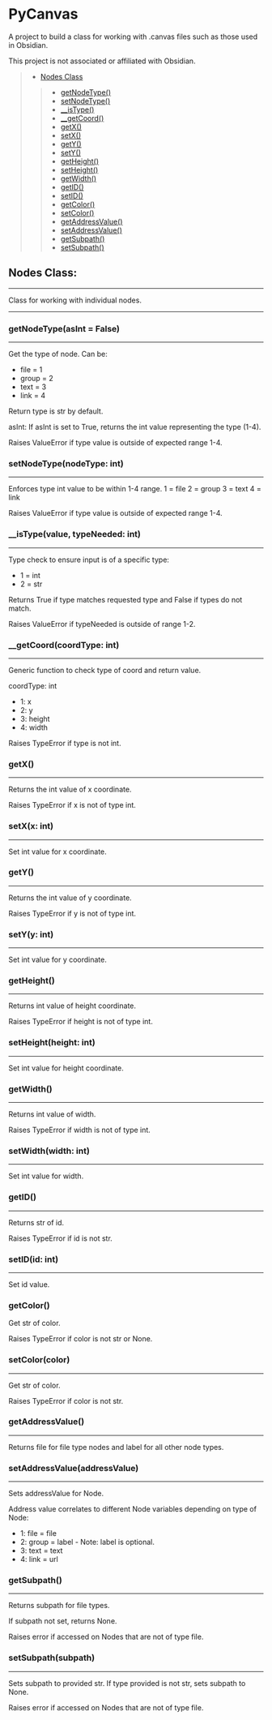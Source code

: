 # PyCanvas
A project to build a class for working with .canvas files such as those used in Obsidian. 

This project is not associated or affiliated with Obsidian.

> - [Nodes Class](#nodes-class)
>> - [getNodeType()](#getnodetypeasint--false)
>> - [setNodeType()](#setnodetypenodetype-int)
>> - [__isType()](#__istypevalue-typeneeded-int)
>> - [__getCoord()](#__getcoordcoordtype-int)
>> - [getX()](#getx)
>> - [setX()](#setxx-int)
>> - [getY()](#gety)
>> - [setY()](#setyy-int)
>> - [getHeight()](#getheight)
>> - [setHeight()](#setheightheight-int)
>> - [getWidth()](#getwidth)
>> - [getID()](#getid)
>> - [setID()](#setidid-int)
>> - [getColor()](#getcolor)
>> - [setColor()](#setcolorcolor)
>> - [getAddressValue()](#getaddressvalue)
>> - [setAddressValue()](#setaddressvalueaddressvalue)
>> - [getSubpath()](#getsubpath)
>> - [setSubpath()](#setsubpathsubpath)

## Nodes Class:
---
Class for working with individual nodes.

---

### getNodeType(asInt = False)
---
Get the type of node. Can be: 
- file = 1 
- group = 2
- text = 3
- link = 4

Return type is str by default.

asInt: If asInt is set to True, returns the int value representing the type (1-4).

Raises ValueError if type value is outside of expected range 1-4.

### setNodeType(nodeType: int)
---
Enforces type int value to be within 1-4 range.
1 = file
2 = group
3 = text
4 = link

Raises ValueError if type value is outside of expected range 1-4.

### __isType(value, typeNeeded: int)
---
Type check to ensure input is of a specific type:
- 1 = int
- 2 = str

Returns True if type matches requested type and False if types do not match.

Raises ValueError if typeNeeded is outside of range 1-2.

### __getCoord(coordType: int)
---
Generic function to check type of coord and return value.

coordType: int
- 1: x
- 2: y
- 3: height
- 4: width

Raises TypeError if type is not int.

### getX()
---
Returns the int value of x coordinate.

Raises TypeError if x is not of type int.

### setX(x: int)
---
Set int value for x coordinate.

### getY()
---
Returns the int value of y coordinate.

Raises TypeError if y is not of type int.

### setY(y: int)
---
Set int value for y coordinate.

### getHeight()
---
Returns int value of height coordinate.

Raises TypeError if height is not of type int.

### setHeight(height: int)
---
Set int value for height coordinate.

### getWidth()
---
Returns int value of width.

Raises TypeError if width is not of type int.

### setWidth(width: int)
---
Set int value for width.

### getID()
---
Returns str of id.

Raises TypeError if id is not str.

### setID(id: int)
---
Set id value.

### getColor()
Get str of color.

Raises TypeError if color is not str or None.

### setColor(color)
---
Get str of color.

Raises TypeError if color is not str.

### getAddressValue()
---
Returns file for file type nodes and label for all other node types.

### setAddressValue(addressValue)
---
Sets addressValue for Node.

Address value correlates to different Node variables depending on type of Node:
- 1: file = file
- 2: group = label - Note: label is optional.
- 3: text = text
- 4: link = url

### getSubpath()
---
 Returns subpath for file types.

If subpath not set, returns None.

Raises error if accessed on Nodes that are not of type file.

### setSubpath(subpath)
---
Sets subpath to provided str. If type provided is not str, sets subpath to None.

Raises error if accessed on Nodes that are not of type file.